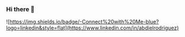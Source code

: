### Hi there 👋

![https://img.shields.io/badge/-Connect%20with%20Me-blue?logo=linkedin&style=flat](https://www.linkedin.com/in/abdielrodriguez)

<!--
**abdiel-rg/abdiel-rg** is a ✨ _special_ ✨ repository because its `README.md` (this file) appears on your GitHub profile.

Here are some ideas to get you started:

- 🔭 I’m currently working on ...
- 🌱 I’m currently learning ...
- 👯 I’m looking to collaborate on ...
- 🤔 I’m looking for help with ...
- 💬 Ask me about ...
- 📫 How to reach me: ...
- 😄 Pronouns: ...
- ⚡ Fun fact: ...
-->
